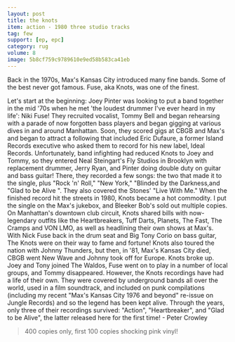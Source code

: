 ```yaml
---
layout: post
title: the knots
item: action - 1980 three studio tracks
tag: few
support: [ep, epc]
category: rug
volume: 8
image: 5b8cf759c9789610e9ed58b583ca41eb
---
```


Back in the 1970s, Max's Kansas City introduced many fine bands. Some of the best never got famous. Fuse, aka Knots, was one of the finest.

Let's start at the beginning: Joey Pinter was looking to put a band together in the mid '70s when he met 'the loudest drummer I've ever heard in my life': Niki Fuse! They recruited vocalist, Tommy Bell and began rehearsing with a parade of now forgotten bass players and began gigging at various dives in and around Manhattan. Soon, they scored gigs at CBGB and Max's and began to attract a following that included Eric Dufaure, a former Island Records executive who asked them to record for his new label, Ideal Records. Unfortunately, band infighting had reduced Knots to Joey and Tommy, so they entered Neal Steingart's Fly Studios in Brooklyn with replacement drummer, Jerry Ryan, and Pinter doing double duty on guitar and bass guitar! There, they recorded a few songs: the two that made it to the single, plus "Rock 'n' Roll," "New York," "Blinded by the Darkness,and "Glad to be Alive ". They also covered the Stones' "Live With Me." When the finished record hit the streets in 1980, Knots became a hot commodity. I put the single on the Max's jukebox, and Bleeker Bob's sold out multiple copies. On Manhattan's downtown club circuit, Knots shared bills with now-legendary outfits like the Heartbreakers, Tuff Darts, Planets, The Fast, The Cramps and VON LMO, as well as headlining their own shows at Max's. With Nick Fuse back in the drum seat and Big Tony Corio on bass guitar, The Knots were on their way to fame and fortune! Knots also toured the nation with Johnny Thunders, but then, in '81, Max's Kansas City died, CBGB went New Wave and Johnny took off for Europe. Knots broke up. Joey and Tony joined The Waldos, Fuse went on to play in a number of local groups, and Tommy disappeared. However, the Knots recordings have had a life of their own. They were covered by underground bands all over the world, used in a film soundtrack, and included on punk compilations (including my recent "Max's Kansas City 1976 and beyond" re-issue on Jungle Records) and so the legend has been kept alive. Through the years, only three of their recordings survived: "Action", "Heartbreaker", and "Glad to be Alive", the latter released here for the first time! - Peter Crowley 

> 400 copies only, first 100 copies shocking pink vinyl!
